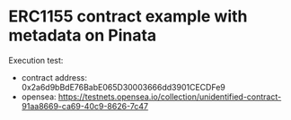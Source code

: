# ERC1155 contract example with metadata on Pinata

Execution test:
- contract address: 0x2a6d9bBdE76BabE065D30003666dd3901CECDFe9
- opensea: https://testnets.opensea.io/collection/unidentified-contract-91aa8669-ca69-40c9-8626-7c47